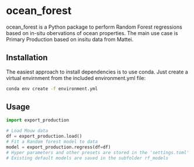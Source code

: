 # ocean_forest

ocean_forest is a Python package to perform Random Forest regressions based on in-situ obervations of ocean properties. The main use case is Primary Production based on insitu data from Mattei.

## Installation

The easiest approach to install dependencies is to use conda. Just create a virtual envirnment from the included environment.yml file:

```bash
conda env create -f environment.yml 
```

## Usage

```python
import export_production

# Load Mouw data
df = export_production.load()
# Fit a Random forest model to data
model = export_production.regress(df=df)
# Hyper parameters and other presets are stored in the 'settings.toml' file 
# Existing default models are saved in the subfolder rf_models

```

